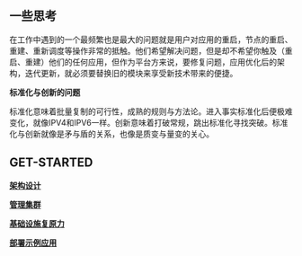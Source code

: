 ## 一些思考

在工作中遇到的一个最频繁也是最大的问题就是用户对应用的重启，节点的重启、重建、重新调度等操作非常的抵触。他们希望解决问题，但是却不希望你触及（重启、重建）他们的任何应用，但作为平台方来说，要修复问题，应用优化后的架构，迭代更新，就必须要替换旧的模块来享受新技术带来的便捷。

**标准化与创新的问题**

标准化意味着批量复制的可行性，成熟的规则与方法论。进入事实标准化后便极难变化，就像IPV4和IPV6一样。创新意味着打破常规，跳出标准化寻找突破。标准化与创新就像是矛与盾的关系，也像是质变与量变的关心。


## **GET-STARTED**

[**架构设计**](zh/architecture.md)

[**管理集群**](zh/manage-cluster.md)

[**基础设施复原力**](zh/infrastructure-resilience.md)

[**部署示例应用**](zh/demo-application.md)

